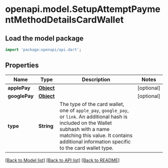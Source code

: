 # openapi.model.SetupAttemptPaymentMethodDetailsCardWallet

## Load the model package
```dart
import 'package:openapi/api.dart';
```

## Properties
Name | Type | Description | Notes
------------ | ------------- | ------------- | -------------
**applePay** | [**Object**](.md) |  | [optional] 
**googlePay** | [**Object**](.md) |  | [optional] 
**type** | **String** | The type of the card wallet, one of `apple_pay`, `google_pay`, or `link`. An additional hash is included on the Wallet subhash with a name matching this value. It contains additional information specific to the card wallet type. | 

[[Back to Model list]](../README.md#documentation-for-models) [[Back to API list]](../README.md#documentation-for-api-endpoints) [[Back to README]](../README.md)


